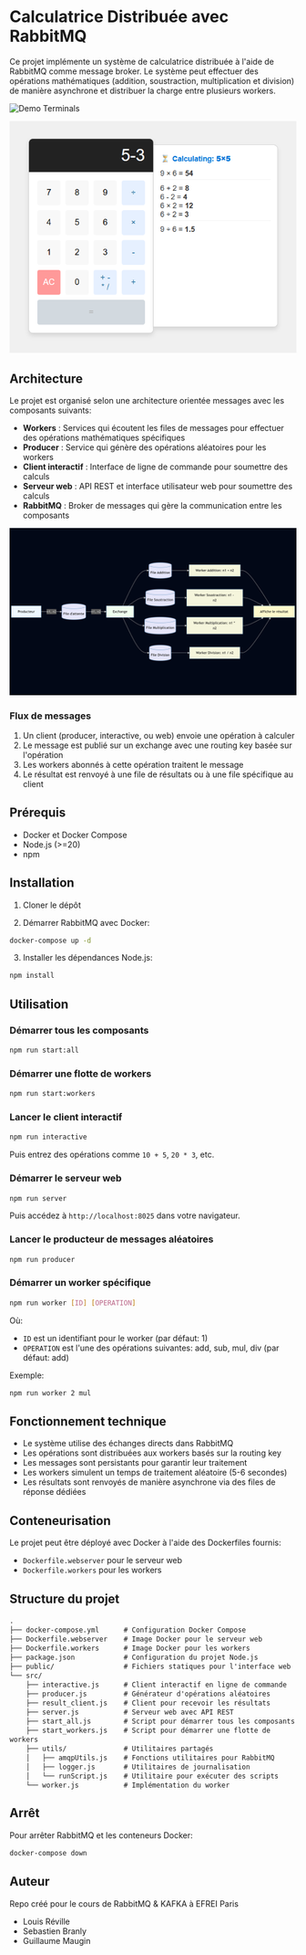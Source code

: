 # Calculatrice Distribuée avec RabbitMQ

Ce projet implémente un système de calculatrice distribuée à l'aide de RabbitMQ comme message broker. Le système peut effectuer des opérations mathématiques (addition, soustraction, multiplication et division) de manière asynchrone et distribuer la charge entre plusieurs workers.

<img src="https://github.com/Hydevs-Corp/RabbitMQ-Distributed-Calculator/blob/main/assets/demo.gif?raw=true" width="600" alt="Demo Terminals">

![Demo Front](https://github.com/Hydevs-Corp/RabbitMQ-Distributed-Calculator/blob/main/assets/demo_front.png?raw=true)

## Architecture

Le projet est organisé selon une architecture orientée messages avec les composants suivants:

-   **Workers** : Services qui écoutent les files de messages pour effectuer des opérations mathématiques spécifiques
-   **Producer** : Service qui génère des opérations aléatoires pour les workers
-   **Client interactif** : Interface de ligne de commande pour soumettre des calculs
-   **Serveur web** : API REST et interface utilisateur web pour soumettre des calculs
-   **RabbitMQ** : Broker de messages qui gère la communication entre les composants

![Mermaid Schema](https://github.com/Hydevs-Corp/RabbitMQ-Distributed-Calculator/blob/main/assets/mermaid_diagram.png?raw=true)

### Flux de messages

1. Un client (producer, interactive, ou web) envoie une opération à calculer
2. Le message est publié sur un exchange avec une routing key basée sur l'opération
3. Les workers abonnés à cette opération traitent le message
4. Le résultat est renvoyé à une file de résultats ou à une file spécifique au client

## Prérequis

-   Docker et Docker Compose
-   Node.js (>=20)
-   npm

## Installation

1. Cloner le dépôt

2. Démarrer RabbitMQ avec Docker:

```sh
docker-compose up -d
```

3. Installer les dépendances Node.js:

```sh
npm install
```

## Utilisation

### Démarrer tous les composants

```sh
npm run start:all
```

### Démarrer une flotte de workers

```sh
npm run start:workers
```

### Lancer le client interactif

```sh
npm run interactive
```

Puis entrez des opérations comme `10 + 5`, `20 * 3`, etc.

### Démarrer le serveur web

```sh
npm run server
```

Puis accédez à `http://localhost:8025` dans votre navigateur.

### Lancer le producteur de messages aléatoires

```sh
npm run producer
```

### Démarrer un worker spécifique

```sh
npm run worker [ID] [OPERATION]
```

Où:

-   `ID` est un identifiant pour le worker (par défaut: 1)
-   `OPERATION` est l'une des opérations suivantes: add, sub, mul, div (par défaut: add)

Exemple:

```sh
npm run worker 2 mul
```

## Fonctionnement technique

-   Le système utilise des échanges directs dans RabbitMQ
-   Les opérations sont distribuées aux workers basés sur la routing key
-   Les messages sont persistants pour garantir leur traitement
-   Les workers simulent un temps de traitement aléatoire (5-6 secondes)
-   Les résultats sont renvoyés de manière asynchrone via des files de réponse dédiées

## Conteneurisation

Le projet peut être déployé avec Docker à l'aide des Dockerfiles fournis:

-   `Dockerfile.webserver` pour le serveur web
-   `Dockerfile.workers` pour les workers

## Structure du projet

```
.
├── docker-compose.yml      # Configuration Docker Compose
├── Dockerfile.webserver    # Image Docker pour le serveur web
├── Dockerfile.workers      # Image Docker pour les workers
├── package.json            # Configuration du projet Node.js
├── public/                 # Fichiers statiques pour l'interface web
└── src/
    ├── interactive.js      # Client interactif en ligne de commande
    ├── producer.js         # Générateur d'opérations aléatoires
    ├── result_client.js    # Client pour recevoir les résultats
    ├── server.js           # Serveur web avec API REST
    ├── start_all.js        # Script pour démarrer tous les composants
    ├── start_workers.js    # Script pour démarrer une flotte de workers
    ├── utils/              # Utilitaires partagés
    │   ├── amqpUtils.js    # Fonctions utilitaires pour RabbitMQ
    │   ├── logger.js       # Utilitaires de journalisation
    │   └── runScript.js    # Utilitaire pour exécuter des scripts
    └── worker.js           # Implémentation du worker
```

## Arrêt

Pour arrêter RabbitMQ et les conteneurs Docker:

```sh
docker-compose down
```

## Auteur

Repo créé pour le cours de RabbitMQ & KAFKA à EFREI Paris

-   Louis Réville
-   Sebastien Branly
-   Guillaume Maugin
